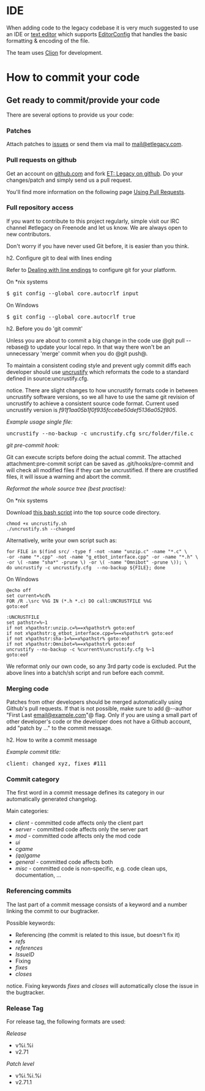# IDE

When adding code to the legacy codebase it is very much suggested to use an IDE or [text editor](http://www.sublimetext.com/) which supports [EditorConfig](http://editorconfig.org/) that handles the basic formatting & encoding of the file.

The team uses [Clion](https://www.jetbrains.com/clion/) for development.

# How to commit your code

## Get ready to commit/provide your code

There are several options to provide us your code:

### Patches

Attach patches to [issues](http://dev.etlegacy.com/projects/etlegacy/issues) or send them via mail to [mail@etlegacy.com](mailto:mail@etlegacy.com).

### Pull requests on github

Get an account on [github.com](https://github.com/) and fork [ET: Legacy on github](https://github.com/etlegacy/etlegacy). Do your changes/patch and simply send us a pull request. 

You'll find more information on the following page [Using Pull Requests](https://help.github.com/articles/using-pull-requests).

### Full repository access

If you want to contribute to this project regularly, simple visit our IRC channel #etlegacy on Freenode and let us know. We are always open to new contributors. 

Don't worry if you have never used Git before, it is easier than you think.

h2. Configure git to deal with lines ending

Refer to [Dealing with line endings](https://help.github.com/articles/dealing-with-line-endings#platform-all) to configure git for your platform.

On *nix systems

<pre>$ git config --global core.autocrlf input</pre>

On Windows

<pre>$ git config --global core.autocrlf true</pre>

h2. Before you do 'git commit'

Unless you are about to commit a big change in the code use @git pull --rebase@ to update your local repo. In that way there won't be an unnecessary 'merge' commit when you do @git push@.


To maintain a consistent coding style and prevent ugly commit diffs each developer should use [uncrustify](http://uncrustify.sourceforge.net) which reformats the code to a standard defined in source:uncrustify.cfg.

notice. There are slight changes to how uncrustify formats code in between uncrustify software versions,
so we all have to use the same git revision of uncrustify to achieve a consistent source code format.
Current used uncrustify version is *f91f1aa05b1f0f935fccebe50def5136a052f805*.

_Example usage single file:_
<pre>uncrustify --no-backup -c uncrustify.cfg src/folder/file.c</pre>

_git pre-commit hook:_

Git can execute scripts before doing the actual commit. The attached attachment:pre-commit script can be saved as .git/hooks/pre-commit and will check all modified files if they can be uncrustified.
If there are crustified files, it will issue a warning and abort the commit.

_Reformat the whole source tree (best practise):_

On *nix systems

Download [this bash script](https://raw.githubusercontent.com/apache/cordova-ios/master/bin/uncrustify.sh) into the top source code directory.

<pre><code>chmod +x uncrustify.sh
./uncrustify.sh --changed
</code></pre>

Alternatively, write your own script such as:

<pre><code>for FILE in $(find src/ -type f -not -name "unzip.c" -name "*.c" \
-or -name "*.cpp" -not -name "g_etbot_interface.cpp" -or -name "*.h" \
-or \( -name "sha*" -prune \) -or \( -name "Omnibot" -prune \)); \
do uncrustify -c uncrustify.cfg  --no-backup ${FILE}; done
</code></pre>

On Windows
<pre><code>@echo off
set current=%cd%
FOR /R .\src %%G IN (*.h *.c) DO call:UNCRUSTFILE %%G
goto:eof

:UNCRUSTFILE
set pathstr=%~1
if not x%pathstr:unzip.c=%==x%pathstr% goto:eof
if not x%pathstr:g_etbot_interface.cpp=%==x%pathstr% goto:eof
if not x%pathstr:sha-1=%==x%pathstr% goto:eof
if not x%pathstr:Omnibot=%==x%pathstr% goto:eof
uncrustify --no-backup -c %current%\uncrustify.cfg %~1
goto:eof
</code></pre>

We reformat only our own code, so any 3rd party code is excluded. Put the above lines into a batch/sh script and run before each commit.

### Merging code

Patches from other developers should be merged automatically using Github's pull requests. If that is not possible, make sure to add @--author "First Last <email@example.com>"@ flag. Only if you are using a small part of other developer's code or the developer does not have a Github account, add "patch by ..." to the commit message.

h2. How to write a commit message

_Example commit title:_ 
<pre>client: changed xyz, fixes #111</pre>

### Commit category

The first word in a commit message defines its category in our automatically generated changelog.

Main categories:

* *client* - committed code affects only the client part
* *server* - committed code affects only the server part
* *mod* - committed code affects only the mod code
* *ui*
* *cgame*
* *(qa)game*
* *general* - committed code affects both
* *misc* - committed code is non-specific, e.g. code clean ups, documentation, ...

### Referencing commits

The last part of a commit message consists of a keyword and a number linking the commit to our bugtracker.

Possible keywords:

* Referencing (the commit is related to this issue, but doesn't fix it)
* *refs*
* *references*
* *IssueID*
* Fixing
* *fixes*
* *closes*

notice. Fixing keywords *fixes* and *closes* will automatically close the issue in the bugtracker.

### Release Tag

For release tag, the following formats are used:

*Release*

* v%i.%i
* v2.71

*Patch level*

* v%i.%i.%i
* v2.71.1
